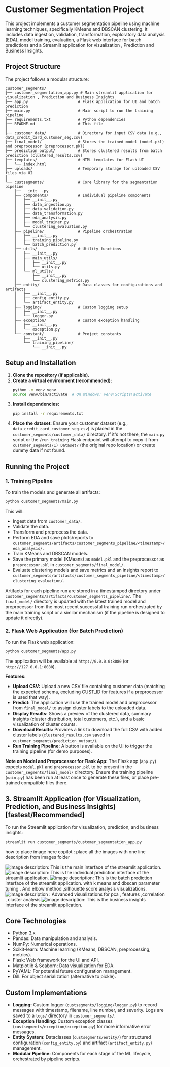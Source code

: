 # Customer Segmentation Project

This project implements a customer segmentation pipeline using machine learning techniques, specifically KMeans and DBSCAN clustering. It includes data ingestion, validation, transformation, exploratory data analysis (EDA), model training, evaluation, a Flask web interface for batch predictions and a Streamlit application for visualization , Prediction and Business Insights.

## Project Structure

The project follows a modular structure:

```
customer_segments/
├── customer_segmentation_app.py # Main streamlit application for visualization , Prediction and Business Insights 
├── app.py                      # Flask application for UI and batch prediction
├── main.py                     # Main script to run the training pipeline
├── requirements.txt            # Python dependencies
├── README.md                   # This file
│
├── customer_data/              # Directory for input CSV data (e.g., data_credit_card_customer_seg.csv)
├── final_model/                # Stores the trained model (model.pkl) and preprocessor (preprocessor.pkl)
├── prediction_output/          # Stores clustered results from batch prediction (clustered_results.csv)
├── templates/                  # HTML templates for Flask UI
│   └── index.html
├── uploads/                    # Temporary storage for uploaded CSV files via UI
│
└── custsegments/               # Core library for the segmentation pipeline
    ├── __init__.py
    ├── components/             # Individual pipeline components
    │   ├── __init__.py
    │   ├── data_ingestion.py
    │   ├── data_validation.py
    │   ├── data_transformation.py
    │   ├── eda_analysis.py
    │   ├── model_trainer.py
    │   └── clustering_evaluation.py
    ├── pipeline/               # Pipeline orchestration
    │   ├── __init__.py
    │   ├── training_pipeline.py
    │   └── batch_prediction.py
    ├── utils/                  # Utility functions
    │   ├── __init__.py
    │   ├── main_utils/
    │   │   ├── __init__.py
    │   │   └── utils.py
    │   └── ml_utils/
    │       ├── __init__.py
    │       └── clustering_metrics.py
    ├── entity/                 # Data classes for configurations and artifacts
    │   ├── __init__.py
    │   ├── config_entity.py
    │   └── artifact_entity.py
    ├── logging/                # Custom logging setup
    │   ├── __init__.py
    │   └── logger.py
    ├── exception/              # Custom exception handling
    │   ├── __init__.py
    │   └── exception.py
    └── constant/               # Project constants
        ├── __init__.py
        └── training_pipeline/
            └── __init__.py
```

## Setup and Installation

1.  **Clone the repository (if applicable).**
2.  **Create a virtual environment (recommended):**
    ```bash
    python -m venv venv
    source venv/bin/activate  # On Windows: venv\Scripts\activate
    ```
3.  **Install dependencies:**
    ```bash
    pip install -r requirements.txt
    ```
4.  **Place the dataset:**
    Ensure your customer dataset (e.g., `data_credit_card_customer_seg.csv`) is placed in the `customer_segments/customer_data/` directory. If it's not there, the `main.py` script or the `/run_training` Flask endpoint will attempt to copy it from `customer_segments/1) Dataset/` (the original repo location) or create dummy data if not found.

## Running the Project

### 1. Training Pipeline

To train the models and generate all artifacts:

```bash
python customer_segments/main.py
```
This will:
- Ingest data from `customer_data/`.
- Validate the data.
- Transform and preprocess the data.
- Perform EDA and save plots/reports to `customer_segments/artifacts/customer_segments_pipeline/<timestamp>/eda_analysis/`.
- Train KMeans and DBSCAN models.
- Save the primary model (KMeans) as `model.pkl` and the preprocessor as `preprocessor.pkl` in `customer_segments/final_model/`.
- Evaluate clustering models and save metrics and an insights report to `customer_segments/artifacts/customer_segments_pipeline/<timestamp>/clustering_evaluation/`.

Artifacts for each pipeline run are stored in a timestamped directory under `customer_segments/artifacts/customer_segments_pipeline/`. The `final_model/` directory is updated with the latest trained model and preprocessor from the most recent successful training run orchestrated by the main training script or a similar mechanism (if the pipeline is designed to update it directly).

### 2. Flask Web Application (for Batch Prediction)

To run the Flask web application:

```bash
python customer_segments/app.py
```
The application will be available at `http://0.0.0.0:8080` (or `http://127.0.0.1:8080`).

**Features:**
-   **Upload CSV:** Upload a new CSV file containing customer data (matching the expected schema, excluding CUST_ID for features if a preprocessor is used that way).
-   **Predict:** The application will use the trained model and preprocessor from `final_model/` to assign cluster labels to the uploaded data.
-   **Display Results:** Shows a preview of the clustered data, summary insights (cluster distribution, total customers, etc.), and a basic visualization of cluster counts.
-   **Download Results:** Provides a link to download the full CSV with added cluster labels (`clustered_results.csv` saved in `customer_segments/prediction_output/`).
-   **Run Training Pipeline:** A button is available on the UI to trigger the training pipeline (for demo purposes).

**Note on Model and Preprocessor for Flask App:**
The Flask app (`app.py`) expects `model.pkl` and `preprocessor.pkl` to be present in the `customer_segments/final_model/` directory. Ensure the training pipeline (`main.py`) has been run at least once to generate these files, or place pre-trained compatible files there.

## 3. Streamlit Application (for Visualization, Prediction, and Business Insights)[fastest/Recommended]
To run the Streamlit application for visualization, prediction, and business insights:

```bash
streamlit run customer_segments/customer_segmentation_app.py
```
how to place image here copilot : place all the images with one line description from images folder

![image](./images/interface.png) description: This is the main interface of the streamlit application. 
![image](./images/individual%20predict.png) description: This is the individual prediction interface of the streamlit application.
![image](./images/batch%20predict.png) description: This is the batch prediction interface of the streamlit application. with k means and dbscan parameter tuning . And elbow method ,silhouette score analysis visualizations.
![image](./images/visulaizations.png) description : Advanced visualizations for pca , features ,correlation , cluster analysis
![image](./images/suggestions.png) description: This is the business insights interface of the streamlit application. 


## Core Technologies

-   Python 3.x
-   Pandas: Data manipulation and analysis.
-   NumPy: Numerical operations.
-   Scikit-learn: Machine learning (KMeans, DBSCAN, preprocessing, metrics).
-   Flask: Web framework for the UI and API.
-   Matplotlib & Seaborn: Data visualization for EDA.
-   PyYAML: For potential future configuration management.
-   Dill: For object serialization (alternative to pickle).

## Custom Implementations

-   **Logging:** Custom logger (`custsegments/logging/logger.py`) to record messages with timestamp, filename, line number, and severity. Logs are saved to a `logs/` directory in `customer_segments/`.
-   **Exception Handling:** Custom exception classes (`custsegments/exception/exception.py`) for more informative error messages.
-   **Entity System:** Dataclasses (`custsegments/entity/`) for structured configuration (`config_entity.py`) and artifact (`artifact_entity.py`) management.
-   **Modular Pipeline:** Components for each stage of the ML lifecycle, orchestrated by pipeline scripts.


